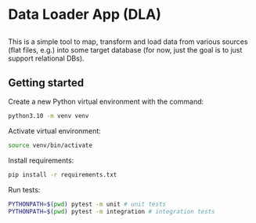# Data Loader App (DLA)

##
This is a simple tool to map, transform and load data from various sources (flat files, e.g.) into some target database (for now, just the goal is to just support relational DBs).

## Getting started
Create a new Python virtual environment with the command:
```bash
python3.10 -m venv venv
```

Activate virtual environment:
```bash
source venv/bin/activate
```

Install requirements:
```bash
pip install -r requirements.txt
```

Run tests:
```bash
PYTHONPATH=$(pwd) pytest -m unit # unit tests
PYTHONPATH=$(pwd) pytest -m integration # integration tests
```
